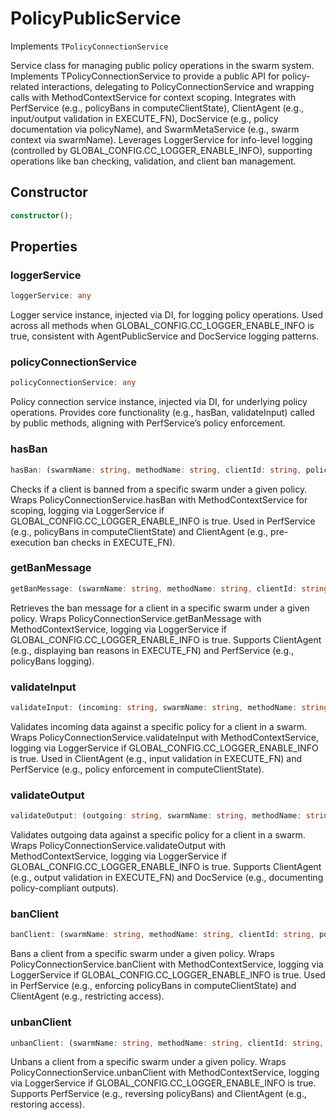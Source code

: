 # PolicyPublicService

Implements `TPolicyConnectionService`

Service class for managing public policy operations in the swarm system.
Implements TPolicyConnectionService to provide a public API for policy-related interactions, delegating to PolicyConnectionService and wrapping calls with MethodContextService for context scoping.
Integrates with PerfService (e.g., policyBans in computeClientState), ClientAgent (e.g., input/output validation in EXECUTE_FN), DocService (e.g., policy documentation via policyName), and SwarmMetaService (e.g., swarm context via swarmName).
Leverages LoggerService for info-level logging (controlled by GLOBAL_CONFIG.CC_LOGGER_ENABLE_INFO), supporting operations like ban checking, validation, and client ban management.

## Constructor

```ts
constructor();
```

## Properties

### loggerService

```ts
loggerService: any
```

Logger service instance, injected via DI, for logging policy operations.
Used across all methods when GLOBAL_CONFIG.CC_LOGGER_ENABLE_INFO is true, consistent with AgentPublicService and DocService logging patterns.

### policyConnectionService

```ts
policyConnectionService: any
```

Policy connection service instance, injected via DI, for underlying policy operations.
Provides core functionality (e.g., hasBan, validateInput) called by public methods, aligning with PerfService’s policy enforcement.

### hasBan

```ts
hasBan: (swarmName: string, methodName: string, clientId: string, policyName: string) => Promise<boolean>
```

Checks if a client is banned from a specific swarm under a given policy.
Wraps PolicyConnectionService.hasBan with MethodContextService for scoping, logging via LoggerService if GLOBAL_CONFIG.CC_LOGGER_ENABLE_INFO is true.
Used in PerfService (e.g., policyBans in computeClientState) and ClientAgent (e.g., pre-execution ban checks in EXECUTE_FN).

### getBanMessage

```ts
getBanMessage: (swarmName: string, methodName: string, clientId: string, policyName: string) => Promise<string>
```

Retrieves the ban message for a client in a specific swarm under a given policy.
Wraps PolicyConnectionService.getBanMessage with MethodContextService, logging via LoggerService if GLOBAL_CONFIG.CC_LOGGER_ENABLE_INFO is true.
Supports ClientAgent (e.g., displaying ban reasons in EXECUTE_FN) and PerfService (e.g., policyBans logging).

### validateInput

```ts
validateInput: (incoming: string, swarmName: string, methodName: string, clientId: string, policyName: string) => Promise<boolean>
```

Validates incoming data against a specific policy for a client in a swarm.
Wraps PolicyConnectionService.validateInput with MethodContextService, logging via LoggerService if GLOBAL_CONFIG.CC_LOGGER_ENABLE_INFO is true.
Used in ClientAgent (e.g., input validation in EXECUTE_FN) and PerfService (e.g., policy enforcement in computeClientState).

### validateOutput

```ts
validateOutput: (outgoing: string, swarmName: string, methodName: string, clientId: string, policyName: string) => Promise<boolean>
```

Validates outgoing data against a specific policy for a client in a swarm.
Wraps PolicyConnectionService.validateOutput with MethodContextService, logging via LoggerService if GLOBAL_CONFIG.CC_LOGGER_ENABLE_INFO is true.
Supports ClientAgent (e.g., output validation in EXECUTE_FN) and DocService (e.g., documenting policy-compliant outputs).

### banClient

```ts
banClient: (swarmName: string, methodName: string, clientId: string, policyName: string) => Promise<void>
```

Bans a client from a specific swarm under a given policy.
Wraps PolicyConnectionService.banClient with MethodContextService, logging via LoggerService if GLOBAL_CONFIG.CC_LOGGER_ENABLE_INFO is true.
Used in PerfService (e.g., enforcing policyBans in computeClientState) and ClientAgent (e.g., restricting access).

### unbanClient

```ts
unbanClient: (swarmName: string, methodName: string, clientId: string, policyName: string) => Promise<void>
```

Unbans a client from a specific swarm under a given policy.
Wraps PolicyConnectionService.unbanClient with MethodContextService, logging via LoggerService if GLOBAL_CONFIG.CC_LOGGER_ENABLE_INFO is true.
Supports PerfService (e.g., reversing policyBans) and ClientAgent (e.g., restoring access).
